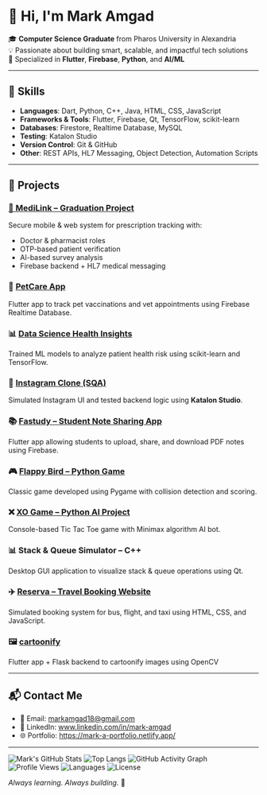 # 👋 Hi, I'm Mark Amgad

🎓 **Computer Science Graduate** from Pharos University in Alexandria  
💡 Passionate about building smart, scalable, and impactful tech solutions  
📱 Specialized in **Flutter**, **Firebase**, **Python**, and **AI/ML**

---

## 🧠 Skills

- **Languages**: Dart, Python, C++, Java, HTML, CSS, JavaScript  
- **Frameworks & Tools**: Flutter, Firebase, Qt, TensorFlow, scikit-learn  
- **Databases**: Firestore, Realtime Database, MySQL  
- **Testing**: Katalon Studio  
- **Version Control**: Git & GitHub  
- **Other**: REST APIs, HL7 Messaging, Object Detection, Automation Scripts

---

## 🚀 Projects

### [🏥 MediLink – Graduation Project](https://github.com//MarkAmgad1/MediLink-Graduation-Project)
Secure mobile & web system for prescription tracking with:
- Doctor & pharmacist roles
- OTP-based patient verification
- AI-based survey analysis
- Firebase backend + HL7 medical messaging

### 📱 [PetCare App](https://github.com/MarkAmgad1/PetCare-App)
Flutter app to track pet vaccinations and vet appointments using Firebase Realtime Database.

### 📊 [Data Science Health Insights](https://github.com/MarkAmgad1/Data-Science-Health-Insights)
Trained ML models to analyze patient health risk using scikit-learn and TensorFlow.

### 🧪 [Instagram Clone (SQA)](https://github.com/MarkAmgad1/-Instagram-Clone-SQA-)
Simulated Instagram UI and tested backend logic using **Katalon Studio**.

### 📚 [Fastudy – Student Note Sharing App](https://github.com/MarkAmgad1/Fastudy)  
Flutter app allowing students to upload, share, and download PDF notes using Firebase.

### 🎮 [Flappy Bird – Python Game](https://github.com//MarkAmgad1/flappy-bird-pygame)
Classic game developed using Pygame with collision detection and scoring.

### ❌ [XO Game – Python AI Project](https://github.com//MarkAmgad1/xo-game)
Console-based Tic Tac Toe game with Minimax algorithm AI bot.

### 📊 Stack & Queue Simulator – C++  
Desktop GUI application to visualize stack & queue operations using Qt.

### ✈️ [Reserva – Travel Booking Website](https://github.com/MarkAmgad1/Reserva-Booking) 
Simulated booking system for bus, flight, and taxi using HTML, CSS, and JavaScript.

### 🖼️ [cartoonify](https://github.com/MarkAmgad1/cartoonify-flutter-flask)
Flutter app + Flask backend to cartoonify images using OpenCV




---

## 📬 Contact Me

- 📧 Email: markamgad18@gmail.com  
- 💼 LinkedIn: www.linkedin.com/in/mark-amgad  
- 🌐 Portfolio: https://mark-a-portfolio.netlify.app/

---
![Mark's GitHub Stats](https://github-readme-stats.vercel.app/api?username=markamgad1&show_icons=true&theme=radical)
![Top Langs](https://github-readme-stats.vercel.app/api/top-langs/?username=markamgad1&layout=compact&theme=radical)
![GitHub Activity Graph](https://github-readme-activity-graph.vercel.app/graph?username=markamgad1&theme=dracula)
![Profile Views](https://komarev.com/ghpvc/?username=markamgad1&color=blue)
![Languages](https://img.shields.io/github/languages/top/markamgad1/MediLink-Graduation-Project)
![License](https://img.shields.io/github/license/markamgad1/MediLink-Graduation-Project)


_Always learning. Always building._ 🚀
